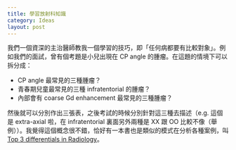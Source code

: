 ```yaml
---
title: 學習放射科知識
category: Ideas
layout: post
---
```

我們一個資深的主治醫師教我一個學習的技巧，即「任何病都要有比較對象」。例如我們的面試，曾有個考題是小兒出現在 CP angle 的腫瘤。在這題的情境下可以拆分成：

- CP angle 最常見的三種腫瘤？
- 青春期兒童最常見的三種 infratentorial 的腫瘤？
- 內部會有 coarse Gd enhancement 最常見的三種腫瘤？

然後就可以分別作出三張表，之後考試的時候分別針對這三種去描述（e.g. 這個是 extra-axial 啦，在 infratentorial 裏面另外兩種是 XX 跟 OO 比較不像（舉例））。我覺得這個概念很不錯，恰好有一本書也是類似的模式在分析各種案例，叫 [Top 3 differentials in Radiology](https://www.amazon.com/Top-Differentials-Radiology-Case-Review/dp/1604062266)。
